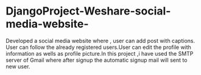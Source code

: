 # DjangoProject-Weshare-social-media-website-
Developed a social media website where , user can add post with captions. User can follow the already registered users.User can edit the profile with information  as wells as profile picture.In this project ,i have used the SMTP server of Gmail where after signup the automatic signup mail will sent to new  user.
